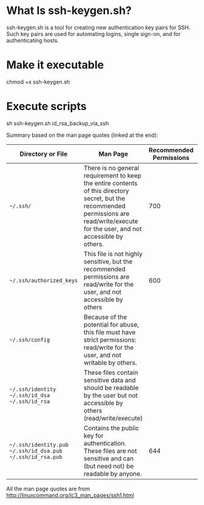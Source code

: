 # What Is ssh-keygen.sh?
ssh-keygen.sh is a tool for creating new authentication key pairs for SSH. Such key pairs are used for automating logins, single sign-on, and for authenticating hosts.

# Make it executable
chmod +x ssh-keygen.sh

# Execute scripts
sh ssh-keygen.sh id_rsa_backup_via_ssh

<p>Summary based on the man page quotes (linked at the end):</p>
<div class="s-table-container">
<table class="s-table">
<thead>
<tr>
<th>Directory or File</th>
<th>Man Page</th>
<th>Recommended<br/>Permissions</th>
<th>Mandatory<br/>Permissions</th>
</tr>
</thead>
<tbody>
<tr>
<td><code>~/.ssh/</code></td>
<td>There is no general requirement to keep the entire contents of this directory secret, but the recommended permissions are read/write/execute for the user, and not accessible by others.</td>
<td>700</td>
<td></td>
</tr>
<tr>
<td><code>~/.ssh/authorized_keys</code></td>
<td>This file is not highly sensitive, but the recommended permissions are read/write for the user, and not accessible by others</td>
<td>600</td>
<td></td>
</tr>
<tr>
<td><code>~/.ssh/config</code></td>
<td>Because of the potential for abuse, this file must have strict permissions: read/write for the user, and not writable by others.</td>
<td></td>
<td>600</td>
</tr>
<tr>
<td><code>~/.ssh/identity</code><br/><code>~/.ssh/id_dsa</code><br/><code>~/.ssh/id_rsa</code></td>
<td>These files contain sensitive data and should be readable by the user but not accessible by others (read/write/execute)</td>
<td></td>
<td>600</td>
</tr>
<tr>
<td><code>~/.ssh/identity.pub</code><br/><code>~/.ssh/id_dsa.pub</code><br/><code>~/.ssh/id_rsa.pub</code></td>
<td>Contains the public key for authentication.  These files are not sensitive and can (but need not) be readable by anyone.</td>
<td>644</td>
<td></td>
</tr>
</tbody>
</table>
</div>
<p>All the man page quotes are from <a href="http://linuxcommand.org/lc3_man_pages/ssh1.html" rel="noreferrer">http://linuxcommand.org/lc3_man_pages/ssh1.html</a></p>
